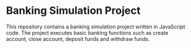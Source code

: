 # Banking Simulation Project

This repository contains a banking simulation project written in JavaScript code. The project executes basic banking functions such as create account, close account, deposit funds and withdraw funds.